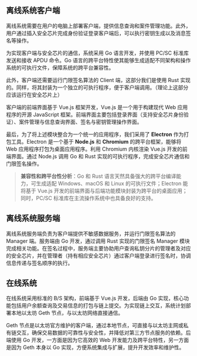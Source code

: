 ## 离线系统客户端

离线系统需要在用户的电脑上部署客户端，提供信息查询和案件管理功能。此外，用户通过插入安全芯片完成身份验证登录客户端后，可以执行密钥生成以及消息签名等操作。

为实现客户端与安全芯片的通信，系统采用 Go 语言开发，并使用 PC/SC 标准库发送和接收 APDU 命令。Go 语言的跨平台特性使其能够生成适配不同架构和操作系统的可执行文件，保障系统的跨平台兼容性。

此外，客户端还需要运行门限签名算法的 Client 端，这部分我们是使用 Rust 实现的。同样，将其封装为一个独立的可执行程序，便于客户端调用。（理论上这部分应该运行在安全芯片上）

客户端的前端界面基于 Vue.js 框架开发，Vue.js 是一个用于构建现代 Web 应用程序的开源 JavaScript 框架。前端界面主要包括登录界面（支持安全芯片身份验证）、案件管理与信息查询界面、签名与密钥管理操作界面。

最后，为了将上述模块整合为一个统一的应用程序，我们采用了 **Electron** 作为打包工具。Electron 是一个基于 **Node.js** 和 **Chromium** 的跨平台框架，能够将 Web 应用程序打包为桌面应用程序。利用 Chromium 内核渲染 Vue.js 开发的前端界面。通过 Node.js 调用 Go 和 Rust 实现的可执行程序，完成安全芯片通信和门限签名操作。

> **兼容性和跨平台性分析**：Go 和 Rust 语言天然具备强大的跨平台编译能力，可生成适配 Windows、macOS 和 Linux 的可执行文件；Electron 能将基于 Vue.js 开发的前端界面与后端功能模块封装为跨平台的桌面应用；同时，PC/SC 标准库在主流操作系统中也具备良好的支持。
## 离线系统服务端

离线系统服务端负责为客户端提供不敏感数据服务，并运行门限签名算法的 Manager 端。服务端由 Go 开发，通过调用 Rust 实现的门限签名 Manager 模块完成相关功能。在签名过程中，服务端主要协助用户查询私钥分片的管理者及对应的安全芯片，并在管理者（持有相应安全芯片）通过客户端登录进行签名时，协调信息传递与签名顺序的执行。



## 在线系统

在线系统采用标准的 B/S 架构，前端基于 Vue.js 开发，后端由 Go 实现，核心功能包括用户余额查询及交易信息的打包与链上提交。为实现链上交互，系统计划部署本地以太坊 Geth 节点，与以太坊网络直接通信。

Geth 节点是以太坊官方维护的客户端，通过本地节点，可直接与以太坊主网或私有链交互，确保交易数据的可靠性与安全性，并降低对第三方节点服务的依赖。后端使用 Go 开发，一方面是因为它高效的 Web 开发能力及跨平台特性，另一方面是因为 Geth 本身以 Go 实现，方便系统集成与扩展，提升开发效率和维护性。


